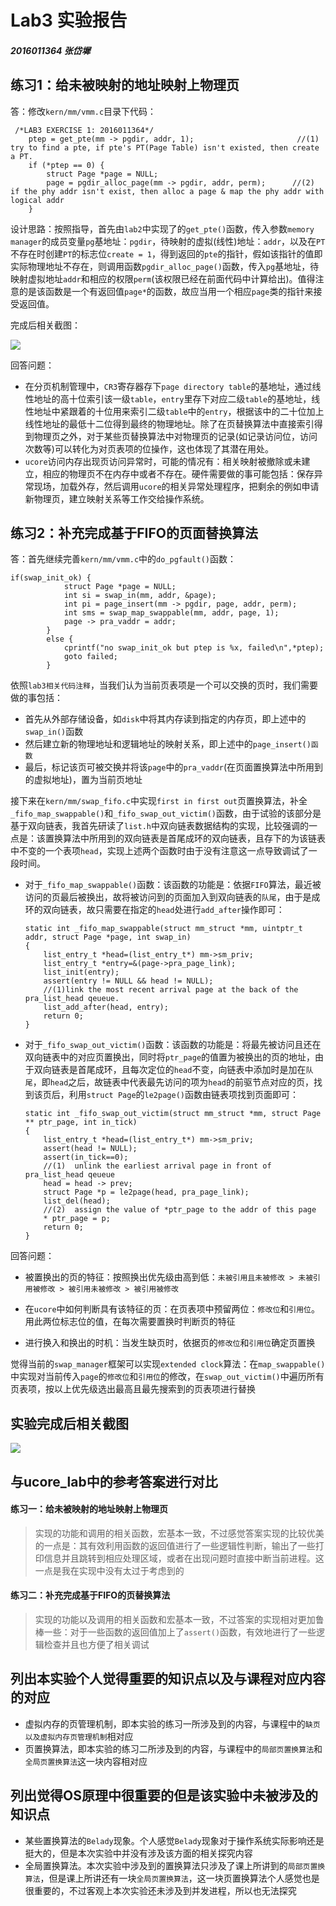 # Lab3 实验报告

##### 2016011364 张岱墀

## 练习1：给未被映射的地址映射上物理页

答：修改`kern/mm/vmm.c`目录下代码：

```
 /*LAB3 EXERCISE 1: 2016011364*/
    ptep = get_pte(mm -> pgdir, addr, 1);                       //(1) try to find a pte, if pte's PT(Page Table) isn't existed, then create a PT.
    if (*ptep == 0) {					
		struct Page *page = NULL;
        page = pgdir_alloc_page(mm -> pgdir, addr, perm);      //(2) if the phy addr isn't exist, then alloc a page & map the phy addr with logical addr
    }
```

设计思路：按照指导，首先由`lab2`中实现了的`get_pte()`函数，传入参数`memory manager`的成员变量`pg`基地址：`pgdir`，待映射的虚拟(线性)地址：`addr`，以及在`PT`不存在时创建`PT`的标志位`create = 1`，得到返回的`pte`的指针，假如该指针的值即实际物理地址不存在，则调用函数`pgdir_alloc_page()`函数，传入`pg`基地址，待映射虚拟地址`addr`和相应的权限`perm`(该权限已经在前面代码中计算给出)。值得注意的是该函数是一个有返回值`page*`的函数，故应当用一个相应`page`类的指针来接受返回值。

完成后相关截图：

![](/Users/macbookair/Desktop/大三下/操作系统/ucore_os_lab/labcodes/lab3/report_image/exercise1.png)

回答问题：

* 在分页机制管理中，`CR3`寄存器存下`page directory table`的基地址，通过线性地址的高十位索引该一级`table`，`entry`里存下对应二级`table`的基地址，线性地址中紧跟着的十位用来索引二级`table`中的`entry`，根据该中的二十位加上线性地址的最低十二位得到最终的物理地址。除了在页替换算法中直接索引得到物理页之外，对于某些页替换算法中对物理页的记录(如记录访问位，访问次数等)可以转化为对页表项的位操作，这也体现了其潜在用处。
* `ucore`访问内存出现页访问异常时，可能的情况有：相关映射被撤除或未建立，相应的物理页不在内存中或者不存在。硬件需要做的事可能包括：保存异常现场，加载外存，然后调用`ucore`的相关异常处理程序，把剩余的例如申请新物理页，建立映射关系等工作交给操作系统。



## 练习2：补充完成基于FIFO的页面替换算法

答：首先继续完善`kern/mm/vmm.c`中的`do_pgfault()`函数：

```
if(swap_init_ok) {
            struct Page *page = NULL;
            int si = swap_in(mm, addr, &page);   
            int pi = page_insert(mm -> pgdir, page, addr, perm);  
            int sms = swap_map_swappable(mm, addr, page, 1);    
            page -> pra_vaddr = addr;
        }
        else {
            cprintf("no swap_init_ok but ptep is %x, failed\n",*ptep);
            goto failed;
        }
```

依照`lab3相关代码注释`，当我们认为当前页表项是一个可以交换的页时，我们需要做的事包括：

* 首先从外部存储设备，如`disk`中将其内存读到指定的内存页，即上述中的`swap_in()`函数
* 然后建立新的物理地址和逻辑地址的映射关系，即上述中的`page_insert()函数`
* 最后，标记该页可被交换并将该`page`中的`pra_vaddr`(在页面置换算法中所用到的虚拟地址)，置为当前页地址

接下来在`kern/mm/swap_fifo.c`中实现`first in first out`页置换算法，补全`_fifo_map_swappable()`和`_fifo_swap_out_victim()`函数，由于试验的该部分是基于双向链表，我首先研读了`list.h`中双向链表数据结构的实现，比较强调的一点是：该置换算法中所用到的双向链表是首尾成环的双向链表，且存下的为该链表中不变的一个表项`head`，实现上述两个函数时由于没有注意这一点导致调试了一段时间。

* 对于`_fifo_map_swappable()`函数：该函数的功能是：依据`FIFO`算法，最近被访问的页最后被换出，故将被访问到的页面加入到双向链表的`队尾`，由于是成环的双向链表，故只需要在指定的`head`处进行`add_after`操作即可：

  ```
  static int _fifo_map_swappable(struct mm_struct *mm, uintptr_t addr, struct Page *page, int swap_in)
  {
      list_entry_t *head=(list_entry_t*) mm->sm_priv;
      list_entry_t *entry=&(page->pra_page_link);
      list_init(entry);
      assert(entry != NULL && head != NULL);
      //(1)link the most recent arrival page at the back of the pra_list_head qeueue.
      list_add_after(head, entry);
      return 0;
  }
  ```


* 对于`_fifo_swap_out_victim()`函数：该函数的功能是：将最先被访问且还在双向链表中的对应页置换出，同时将`ptr_page`的值置为被换出的页的地址，由于双向链表是首尾成环，且每次定位的`head`不变，向链表中添加时是加在`队尾`，即`head`之后，故链表中代表最先访问的项为`head`的前驱节点对应的页，找到该页后，利用`struct Page`的`le2page()`函数由链表项找到页面即可：

  ```
  static int _fifo_swap_out_victim(struct mm_struct *mm, struct Page ** ptr_page, int in_tick)
  {
      list_entry_t *head=(list_entry_t*) mm->sm_priv;
      assert(head != NULL);
      assert(in_tick==0);
      //(1)  unlink the earliest arrival page in front of pra_list_head qeueue
      head = head -> prev;
      struct Page *p = le2page(head, pra_page_link);
      list_del(head);
      //(2)  assign the value of *ptr_page to the addr of this page
      * ptr_page = p;
      return 0;
  }
  ```

回答问题：

* 被置换出的页的特征：按照换出优先级由高到低：`未被引用且未被修改 > 未被引用被修改 > 被引用未被修改 > 被引用被修改`

* 在`ucore`中如何判断具有该特征的页：在页表项中预留两位：`修改位`和`引用位`。用此两位标志位的值，在每次需要置换时判断页的特征
* 进行换入和换出的时机：当发生缺页时，依据页的`修改位`和`引用位`确定页置换

觉得当前的`swap_manager`框架可以实现`extended clock`算法：在`map_swappable()`中实现对当前传入`page`的`修改位`和`引用位`的修改，在`swap_out_victim()`中遍历所有页表项，按以上优先级选出最高且最先搜索到的页表项进行替换



## 实验完成后相关截图

![](/Users/macbookair/Desktop/大三下/操作系统/ucore_os_lab/labcodes/lab3/report_image/lab3_res.png)



## 与ucore_lab中的参考答案进行对比

#### 练习一：给未被映射的地址映射上物理页

> 实现的功能和调用的相关函数，宏基本一致，不过感觉答案实现的比较优美的一点是：其有效利用函数的返回值进行了一些逻辑性判断，输出了一些打印信息并且跳转到相应处理区域，或者在出现问题时直接中断当前进程。这一点是我在实现中没有太过于考虑到的

#### 练习二：补充完成基于FIFO的页替换算法

> 实现的功能以及调用的相关函数和宏基本一致，不过答案的实现相对更加鲁棒一些：对于一些函数的返回值加上了`assert()`函数，有效地进行了一些逻辑检查并且也方便了相关调试



## 列出本实验个人觉得重要的知识点以及与课程对应内容的对应

- 虚拟内存的页管理机制，即本实验的练习一所涉及到的内容，与课程中的`缺页以及虚拟内存页管理机制`相对应
- 页置换算法，即本实验的练习二所涉及到的内容，与课程中的`局部页置换算法`和`全局页置换算法`这一块内容相对应



## 列出觉得OS原理中很重要的但是该实验中未被涉及的知识点

- 某些置换算法的`Belady`现象。个人感觉`Belady`现象对于操作系统实际影响还是挺大的，但是本次实验中并没有涉及该方面的相关探究内容
- 全局置换算法。本次实验中涉及到的置换算法只涉及了课上所讲到的`局部页置换算法`，但是课上所讲还有一块`全局页置换算法`，这一块页置换算法个人感觉也是很重要的，不过客观上本次实验还未涉及到并发进程，所以也无法探究